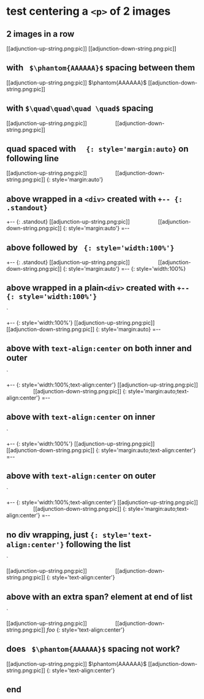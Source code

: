 # test centering a `<p>` of 2 images

## 2 images in a row

[[adjunction-up-string.png:pic]]  [[adjunction-down-string.png:pic]]

## with ` $\phantom{AAAAAA}$` spacing between them

[[adjunction-up-string.png:pic]]  $\phantom{AAAAAA}$  [[adjunction-down-string.png:pic]]

## with `$\quad\quad\quad \quad$` spacing

[[adjunction-up-string.png:pic]]  $\quad\quad\quad \quad$  [[adjunction-down-string.png:pic]]

##  quad spaced with `  {: style='margin:auto}` on following line

[[adjunction-up-string.png:pic]]  $\quad\quad\quad \quad$  [[adjunction-down-string.png:pic]]
{: style='margin:auto'}

## above wrapped in a `<div>` created with `+-- {: .standout}` 

+-- {: .standout}
[[adjunction-up-string.png:pic]]  $\quad\quad\quad \quad$  [[adjunction-down-string.png:pic]]
{: style='margin:auto'}
=--

## above  followed by ` {: style='width:100%'}`

+-- {: .standout}
[[adjunction-up-string.png:pic]]  $\quad\quad\quad \quad$  [[adjunction-down-string.png:pic]]
{: style='margin:auto'}
=--
{: style='width:100%}



## above wrapped in a plain`<div>` created with `+-- {: style='width:100%'}`
` 

+-- {: style='width:100%'}
[[adjunction-up-string.png:pic]]  $\quad\quad\quad \quad$  [[adjunction-down-string.png:pic]]
{: style='margin:auto}
=--


## above with `text-align:center` on both inner and outer
` 

+-- {: style='width:100%;text-align:center'}
[[adjunction-up-string.png:pic]]  $\quad\quad\quad \quad$  [[adjunction-down-string.png:pic]]
{: style='margin:auto;text-align:center'}
=--


## above with `text-align:center` on inner
` 

+-- {: style='width:100%'}
[[adjunction-up-string.png:pic]]  $\quad\quad\quad \quad$  [[adjunction-down-string.png:pic]]
{: style='margin:auto;text-align:center'}
=--

## above with `text-align:center` on outer
` 

+-- {: style='width:100%;text-align:center'}
[[adjunction-up-string.png:pic]]  $\quad\quad\quad \quad$  [[adjunction-down-string.png:pic]]
{: style='margin:auto;text-align:center'}
=--


## no div wrapping, just `{: style='text-align:center'}` following the list
` 

[[adjunction-up-string.png:pic]]  $\quad\quad\quad \quad$  [[adjunction-down-string.png:pic]]
{: style='text-align:center'}



## above with an extra span? element at end of list
` 

[[adjunction-up-string.png:pic]]  $\quad\quad\quad \quad$  [[adjunction-down-string.png:pic]]  $foo$
{: style='text-align:center'}



## does ` $\phantom{AAAAAA}$` spacing not work?

[[adjunction-up-string.png:pic]]  $\phantom{AAAAAA}$  [[adjunction-down-string.png:pic]]
{: style='text-align:center'}


## end




